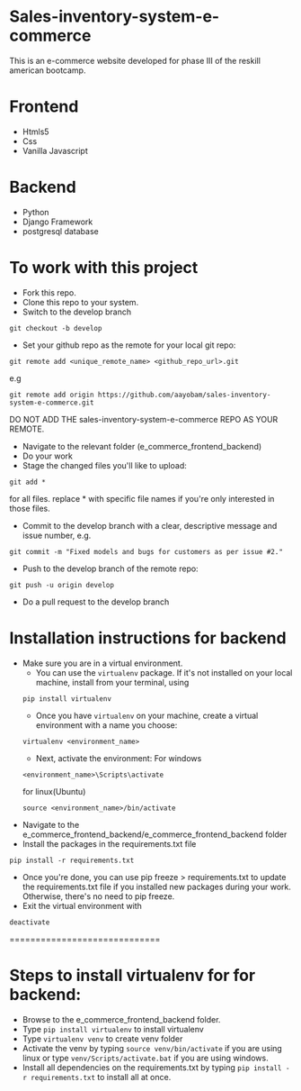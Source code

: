 # Sales-inventory-system-e-commerce
This is an e-commerce website developed for phase III of the reskill american bootcamp.
# Frontend
* Htmls5
* Css
* Vanilla Javascript
# Backend
* Python
* Django Framework
* postgresql database
# To work with this project
* Fork this repo.
* Clone this repo to your system.
* Switch to the develop branch
```
git checkout -b develop
```
* Set your github repo as the remote for your local git repo:
```
git remote add <unique_remote_name> <github_repo_url>.git
```
e.g
```
git remote add origin https://github.com/aayobam/sales-inventory-system-e-commerce.git
```
DO NOT ADD THE sales-inventory-system-e-commerce REPO AS YOUR REMOTE.
* Navigate to the relevant folder (e_commerce_frontend_backend)
* Do your work
* Stage the changed files you'll like to upload:
```
git add *
```
for all files. replace * with specific file names if you're only interested in those files.
* Commit to the develop branch with a clear, descriptive message and issue number, e.g.
```
git commit -m "Fixed models and bugs for customers as per issue #2."
```
* Push to the develop branch of the remote repo:
```
git push -u origin develop
```
* Do a pull request to the develop branch
# Installation instructions for backend
* Make sure you are in a virtual environment.
  - You can use the `virtualenv` package. If it's not installed on your local machine, install from your terminal, using
  ```
  pip install virtualenv
  ```
  - Once you have `virtualenv` on your machine, create a virtual environment with a name you choose:
  ```
  virtualenv <environment_name>
  ```
  - Next, activate the environment:
  For windows
  ```
  <environment_name>\Scripts\activate
  ```
  for linux(Ubuntu)
  ```
  source <environment_name>/bin/activate
  ```
* Navigate to the e_commerce_frontend_backend/e_commerce_frontend_backend folder
* Install the packages in the requirements.txt file
```
pip install -r requirements.txt
```
* Once you're done, you can use pip freeze > requirements.txt to update the requirements.txt file if you installed new packages during your work. Otherwise, there's no need to pip freeze.
* Exit the virtual environment with
```
deactivate
```
=============================
# Steps to install virtualenv for for backend:
* Browse to the e_commerce_frontend_backend folder.
* Type `pip install virtualenv` to install virtualenv
* Type `virtualenv venv` to create venv folder
* Activate the venv by typing `source venv/bin/activate` if you are using linux or type `venv/Scripts/activate.bat` if you are using windows.
* Install all dependencies on the requirements.txt by typing `pip install -r requirements.txt` to install all at once.
